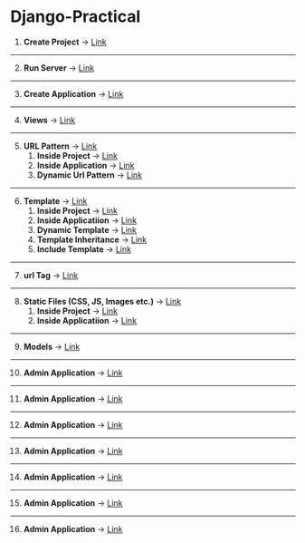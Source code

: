# Django-Practical

1. **Create Project** -> [Link](https://github.com/musarafhossain/Django-Practical/tree/main/1_Create_Project)
---
2. **Run Server** -> [Link](https://github.com/musarafhossain/Django-Practical/tree/main/2_Run_Server)
---
3. **Create Application** -> [Link](https://github.com/musarafhossain/Django-Practical/tree/main/3_Create_Application)
---
4. **Views** -> [Link](https://github.com/musarafhossain/Django-Practical/tree/main/4_Views)
---
5. **URL Pattern** -> [Link](https://github.com/musarafhossain/Django-Practical/tree/main/5_URL_Pattern)
    1. **Inside Project** -> [Link](https://github.com/musarafhossain/Django-Practical/tree/main/5_URL_Pattern/1_Inside_Project)
    2. **Inside Application** -> [Link](https://github.com/musarafhossain/Django-Practical/tree/main/5_URL_Pattern/2_Inside_Application)
    3. **Dynamic Url Pattern** -> [Link](https://github.com/musarafhossain/Django-Practical/tree/main/5_URL_Pattern/3_Dynamic_Url_Pattern)
---
6. **Template** -> [Link](https://github.com/musarafhossain/Django-Practical/tree/main/6_Template)
    1. **Inside Project** -> [Link](https://github.com/musarafhossain/Django-Practical/tree/main/6_Template/1_Inside_Project)
    2. **Inside Applicatiion** -> [Link](https://github.com/musarafhossain/Django-Practical/tree/main/6_Template/2_Inside_Application)
    3. **Dynamic Template** -> [Link](https://github.com/musarafhossain/Django-Practical/tree/main/6_Template/3_Dynamic_Template)
    4. **Template Inheritance** -> [Link](https://github.com/musarafhossain/Django-Practical/tree/main/6_Template/4_Template_Inheritance)
    5. **Include Template** -> [Link](https://github.com/musarafhossain/Django-Practical/tree/main/6_Template/5_Include_Template)
---
7. **url Tag** -> [Link](https://github.com/musarafhossain/Django-Practical/tree/main/7_url_Tag)
---
8. **Static Files (CSS, JS, Images etc.)** -> [Link](https://github.com/musarafhossain/Django-Practical/tree/main/8_Static_Files)
    1. **Inside Project** -> [Link](https://github.com/musarafhossain/Django-Practical/tree/main/8_Static_Files/1_Inside_Project)
    2. **Inside Applicatiion** -> [Link](https://github.com/musarafhossain/Django-Practical/tree/main/8_Static_Files/2_Inside_Application)
---
9. **Models** -> [Link](https://github.com/musarafhossain/Django-Practical/tree/main/9_Models)
---
10. **Admin Application** -> [Link](https://github.com/musarafhossain/Django-Practical/tree/main/10_Admin_Application)
---
11. **Admin Application** -> [Link](https://github.com/musarafhossain/Django-Practical/tree/main/11_Django_Form)
---
12. **Admin Application** -> [Link](https://github.com/musarafhossain/Django-Practical/tree/main/12_Model_Form)
---
13. **Admin Application** -> [Link](https://github.com/musarafhossain/Django-Practical/tree/main/13_Message_Framework)
---
14. **Admin Application** -> [Link](https://github.com/musarafhossain/Django-Practical/tree/main/14_User_Authentication)
---
15. **Admin Application** -> [Link](https://github.com/musarafhossain/Django-Practical/tree/main/15_Cookies)
---
16. **Admin Application** -> [Link](https://github.com/musarafhossain/Django-Practical/tree/main/16_Session)
